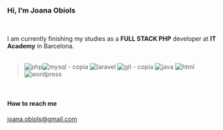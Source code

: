 ### Hi, I’m Joana Obiols

</br>

I am currently finishing my studies as a  **FULL STACK PHP** developer at **IT Academy** in Barcelona.  
</br>
> ![php](https://github.com/j-obiols/j-obiols/assets/127688372/a7748a19-c7a3-4187-a846-849c7ca71b10)![mysql - copia](https://github.com/j-obiols/j-obiols/assets/127688372/0bbe80a4-7d6d-4f40-9132-2ade5b9429ed) ![laravel](https://github.com/j-obiols/j-obiols/assets/127688372/a07a92e5-1bf1-41e8-8332-9295a80980bb) ![git - copia](https://github.com/j-obiols/j-obiols/assets/127688372/11cd9ae0-27ca-4a0b-84e9-437e748ec95b) ![java](https://github.com/j-obiols/j-obiols/assets/127688372/e7caaa4e-7bdd-43ef-b28d-1902b3ae71c2) ![html](https://github.com/j-obiols/j-obiols/assets/127688372/68f3cb74-0270-4ce7-95c2-fe520c771b33) ![wordpress](https://github.com/j-obiols/j-obiols/assets/127688372/d95999a9-c1b3-44ce-97df-354ea442c776)
</br>








#### How to reach me
joana.obiols@gmail.com

<!---
j-obiols/j-obiols is a ✨ special ✨ repository because its `README.md` (this file) appears on your GitHub profile.
You can click the Preview link to take a look at your changes.
--->
